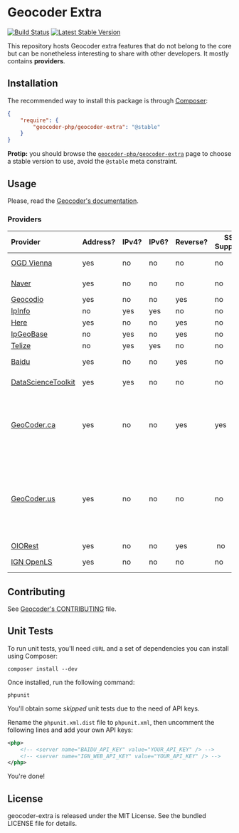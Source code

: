 Geocoder Extra
==============

[![Build
Status](https://travis-ci.org/geocoder-php/geocoder-extra.png?branch=master)](https://travis-ci.org/geocoder-php/geocoder-extra)
[![Latest Stable
Version](https://poser.pugx.org/geocoder-php/geocoder-extra/v/stable.png)](https://packagist.org/packages/geocoder-php/geocoder-extra)

This repository hosts Geocoder extra features that do not belong to the core
but can be nonetheless interesting to share with other developers. It mostly
contains **providers**.


Installation
------------

The recommended way to install this package is through
[Composer](http://getcomposer.org/):

``` json
{
    "require": {
        "geocoder-php/geocoder-extra": "@stable"
    }
}
```

**Protip:** you should browse the
[`geocoder-php/geocoder-extra`](https://packagist.org/packages/geocoder-php/geocoder-extra)
page to choose a stable version to use, avoid the `@stable` meta constraint.


Usage
-----

Please, read the [Geocoder's documentation](http://geocoder-php.org/Geocoder/).

### Providers

| Provider       | Address? | IPv4? | IPv6? | Reverse?  | SSL Support?      | Coverage  | Terms |
|:-------------- |----------|-------|-------|-----------|-------------------|:--------- |:----- |
| [OGD Vienna](https://open.wien.at/site/datensatz/?id=c223b93a-2634-4f06-ac73-8709b9e16888) | yes | no | no | no | no | Vienna / Austria | |
| [Naver](http://developer.naver.com/wiki/pages/SrchAPI) | yes | no | no | no | no | South Korea | |
| [Geocodio](http://geocod.io/) | yes | no | no | yes | no | USA | |
| [IpInfo](http://ipinfo.io/developers) | no | yes | yes | no | no | |
| [Here](http://developer.here.com/rest-apis/documentation/geocoder/topics/overview.html) | yes | no | no | yes | no | |
| [IpGeoBase](http://ipgeobase.ru/) | no | yes | no | yes | no | Russia | |
| [Telize](http://www.telize.com) | no | yes | yes | no | no | | |
| [Baidu](http://developer.baidu.com/map/geocoding-api.htm) | yes | no | no | yes | no | China | API key required |
| [DataScienceToolkit](http://www.datasciencetoolkit.org/) | yes | yes | no | no | no | USA, Canada | |
| [GeoCoder.ca](http://geocoder.ca/) | yes | no | no | yes | yes | USA, Canada | Optional API key can be provided. $1 CAD for 400 lookups |
| [GeoCoder.us](http://geocoder.us/) | yes | no | no | no | no | USA | Free throttled service. $50 USD for 20000 requests for paid service |
| [OIORest](http://geo.oiorest.dk/) | yes | no | no | yes | no | Denmark | |
| [IGN OpenLS](http://api.ign.fr/accueil) | yes | no | no | no | no | France | API key required |


Contributing
------------

See [Geocoder's
CONTRIBUTING](https://github.com/geocoder-php/Geocoder/blob/master/CONTRIBUTING.md)
file.


Unit Tests
----------

To run unit tests, you'll need `cURL` and a set of dependencies you can install
using Composer:

```
composer install --dev
```

Once installed, run the following command:

```
phpunit
```

You'll obtain some _skipped_ unit tests due to the need of API keys.

Rename the `phpunit.xml.dist` file to `phpunit.xml`, then uncomment the
following lines and add your own API keys:

``` xml
<php>
    <!-- <server name="BAIDU_API_KEY" value="YOUR_API_KEY" /> -->
    <!-- <server name="IGN_WEB_API_KEY" value="YOUR_API_KEY" /> -->
</php>
```

You're done!


License
-------

geocoder-extra is released under the MIT License. See the bundled LICENSE file
for details.
